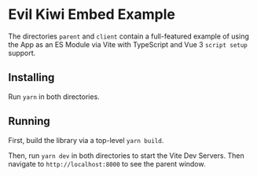 # Evil Kiwi Embed Example

The directories `parent` and `client` contain a full-featured example of using the App as an ES Module via Vite with TypeScript and Vue 3 `script setup` support.

## Installing

Run `yarn` in both directories.

## Running

First, build the library via a top-level `yarn build`.

Then, run `yarn dev` in both directories to start the Vite Dev Servers. Then navigate to `http://localhost:8000` to see the parent window.
